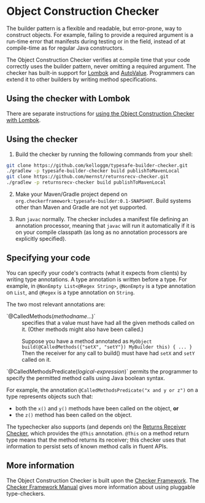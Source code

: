 # Object Construction Checker

The builder pattern is a flexible and readable, but error-prone, way to construct objects.
For example, failing to provide a required argument is a run-time error that manifests during testing or in the field, instead of at compile-time as for regular Java constructors.

The Object Construction Checker verifies at compile time that your code correctly uses the builder pattern, never omitting a required argument.  The checker has built-in support for [Lombok](https://projectlombok.org/) and [AutoValue](https://github.com/google/auto/blob/master/value/userguide/index.md).  Programmers can extend it to other builders by writing method specifications.


## Using the checker with Lombok

There are separate instructions for [using the Object Construction Checker with Lombok](README-LOMBOK.md).


## Using the checker

1. Build the checker by running the following commands from your shell:

```bash
git clone https://github.com/kelloggm/typesafe-builder-checker.git
./gradlew -p typesafe-builder-checker build publishToMavenLocal
git clone https://github.com/mernst/returnsrecv-checker.git
./gradlew -p returnsrecv-checker build publishToMavenLocal
```

2. Make your Maven/Gradle project depend on `org.checkerframework:typesafe-builder:0.1-SNAPSHOT`.
Build systems other than Maven and Gradle are not yet supported.

3. Run `javac` normally.
The checker includes a manifest file defining an annotation processor, meaning that `javac` will run it
automatically if it is on your compile classpath (as long as no annotation processors are explicitly specified).

## Specifying your code

You can specify your code's contracts (what it expects from clients) by writing type annotations.
A type annotation is written before a type.  For example, in `@NonEmpty List<@Regex String>`, `@NonEmpty` is a type annotation on `List`, and `@Regex` is a type annotation on `String`.

The two most relevant annotations are:
<dl>
<dt>`@CalledMethods(<em>methodname</em>...)`</dt>
<dd>specifies that a value must have had all the given methods called on it.
(Other methods might also have been called.)

Suppose you have a method annotated as
```MyObject build(@CalledMethods({"setX", "setY"}) MyBuilder this) { ... }```
Then the receiver for any call to build() must have had `setX` and `setY` called on it.
</dd>

<dt>`@CalledMethodsPredicate(<em>logical-expression</em>)` permits the
programmer to specify the permitted method calls using Java boolean syntax. 

For example, the annotation `@CalledMethodsPredicate("x and y or z")` on a type represents
objects such that:
* both the `x()` and `y()` methods have been called on the object, **or**
* the `z()` method has been called on the object.

The typechecker also supports (and depends on) the 
[Returns Receiver Checker](https://github.com/msridhar/returnsrecv-checker), which provides the
`@This` annotation. `@This` on a method return type means that the method returns its receiver;
this checker uses that information to persist sets of known method calls in fluent APIs.


## More information

The Object Construction Checker is built upon the [Checker
Framework](https://checkerframework.org/).  The [Checker Framework
Manual](https://checkerframework.org/manual/) gives more information about
using pluggable type-checkers.

